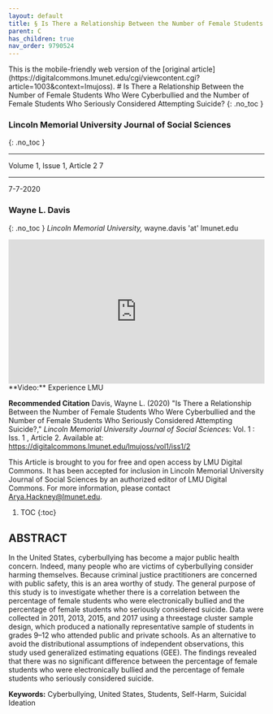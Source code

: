 ```yaml
---
layout: default
title: § Is There a Relationship Between the Number of Female Students Who Were Cyberbullied and the Number of Female Students Who Seriously Considered Attempting Suicide?  
parent: C
has_children: true
nav_order: 9790524
---
```

<style>
.dont-break-out {
  /* These are technically the same, but use both */
  overflow-wrap: break-word;
  word-wrap: break-word;

     -ms-word-break: break-all;
  /* This is the dangerous one in WebKit, as it breaks things wherever */
  word-break: break-all;
  /* Instead use this non-standard one: */
  word-break: break-word;
}

.youtube-container {
    position: relative;
    width: 100%;
    height: 0;
    padding-bottom: 56.25%;
}
.youtube-video {
    position: absolute;
    top: 0;
    left: 0;
    width: 100%;
    height: 100%;
}

</style>

<div class="dont-break-out" markdown="1">
This is the mobile-friendly web version of the [original article](https://digitalcommons.lmunet.edu/cgi/viewcontent.cgi?article=1003&context=lmujoss).
# Is There a Relationship Between the Number of Female Students Who Were Cyberbullied and the Number of Female Students Who Seriously Considered Attempting Suicide?   
{: .no_toc }

### Lincoln Memorial University Journal of Social Sciences  
{: .no_toc }

***

Volume 1, Issue 1, Article 2 7

***

7-7-2020

### Wayne L. Davis
{: .no_toc }
*Lincoln Memorial University,* wayne.davis 'at' lmunet.edu 

<div class="youtube-container">
<iframe width="100%" src="https://www.youtube.com/embed/pkOTkt7CwIs" title="YouTube video player" frameborder="0" allow="accelerometer; autoplay; clipboard-write; encrypted-media; gyroscope; picture-in-picture" allowfullscreen class="youtube-video"></iframe>
</div>
**Video:** Experience LMU 

**Recommended Citation**
Davis, Wayne L. (2020) "Is There a Relationship Between the Number of Female Students Who Were Cyberbullied and the Number of Female Students Who Seriously Considered Attempting Suicide?," *Lincoln Memorial University Journal of Social Science*s: Vol. 1 : Iss. 1 , Article 2. Available at: https://digitalcommons.lmunet.edu/lmujoss/vol1/iss1/2

This Article is brought to you for free and open access by LMU Digital Commons. It has been accepted for inclusion in Lincoln Memorial University Journal of Social Sciences by an authorized editor of LMU Digital Commons. For more information, please contact Arya.Hackney@lmunet.edu.

1. TOC
{:toc}

## ABSTRACT
In the United States, cyberbullying has become a major public health concern. Indeed, many people who are victims of cyberbullying consider harming themselves. Because criminal justice practitioners are concerned with public safety, this is an area worthy of study. The general purpose of this study is to investigate whether there is a correlation between the percentage of female students who were electronically bullied and the percentage of female students who seriously considered suicide. Data were collected in 2011, 2013, 2015, and 2017 using a threestage cluster sample design, which produced a nationally representative sample of students in grades 9–12 who attended public and private schools. As an alternative to avoid the distributional assumptions of independent observations, this study used generalized estimating equations (GEE). The findings revealed that there was no significant difference between the percentage of female students who were electronically bullied and the percentage of female students who seriously considered suicide.

**Keywords:** Cyberbullying, United States, Students, Self-Harm, Suicidal Ideation

</div>
